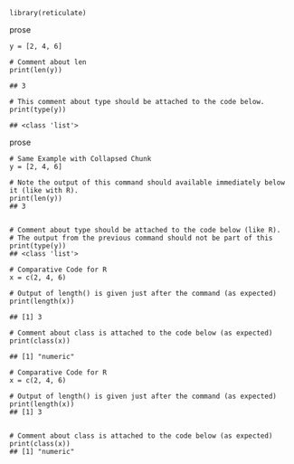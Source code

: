     library(reticulate)

prose

    y = [2, 4, 6]

    # Comment about len
    print(len(y))

    ## 3

    # This comment about type should be attached to the code below.
    print(type(y))

    ## <class 'list'>

prose

    # Same Example with Collapsed Chunk
    y = [2, 4, 6]

    # Note the output of this command should available immediately below it (like with R).
    print(len(y))
    ## 3


    # Comment about type should be attached to the code below (like R). 
    # The output from the previous command should not be part of this
    print(type(y))
    ## <class 'list'>

    # Comparative Code for R
    x = c(2, 4, 6)

    # Output of length() is given just after the command (as expected)
    print(length(x))

    ## [1] 3

    # Comment about class is attached to the code below (as expected)
    print(class(x))

    ## [1] "numeric"

    # Comparative Code for R
    x = c(2, 4, 6)

    # Output of length() is given just after the command (as expected)
    print(length(x))
    ## [1] 3


    # Comment about class is attached to the code below (as expected)
    print(class(x))
    ## [1] "numeric"
